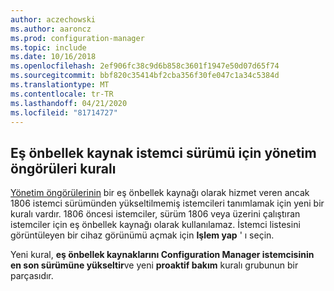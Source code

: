 ```yaml
---
author: aczechowski
ms.author: aaroncz
ms.prod: configuration-manager
ms.topic: include
ms.date: 10/16/2018
ms.openlocfilehash: 2ef906fc38c9d6b858c3601f1947e50d07d65f74
ms.sourcegitcommit: bbf820c35414bf2cba356f30fe047c1a34c5384d
ms.translationtype: MT
ms.contentlocale: tr-TR
ms.lasthandoff: 04/21/2020
ms.locfileid: "81714727"
---
```

## <a name="management-insights-rule-for-peer-cache-source-client-version"></a><a name="bkmk_insights"></a>Eş önbellek kaynak istemci sürümü için yönetim öngörüleri kuralı
<!-- 1358008 -->

  [Yönetim öngörülerinin](../../../servers/manage/management-insights.md) bir eş önbellek kaynağı olarak hizmet veren ancak 1806 istemci sürümünden yükseltilmemiş istemcileri tanımlamak için yeni bir kuralı vardır.  1806 öncesi istemciler, sürüm 1806 veya üzerini çalıştıran istemciler için eş önbellek kaynağı olarak kullanılamaz. İstemci listesini görüntüleyen bir cihaz görünümü açmak için **Işlem yap** ' ı seçin. 

Yeni kural, **eş önbellek kaynaklarını Configuration Manager istemcisinin en son sürümüne yükseltir**ve yeni **proaktif bakım** kuralı grubunun bir parçasıdır.




